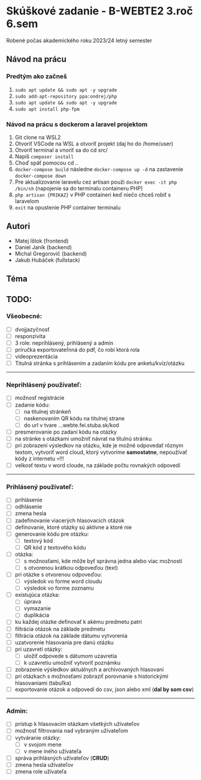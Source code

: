 # Skúškové zadanie - B-WEBTE2 3.roč 6.sem

Robené počas akademického roku 2023/24 letný semester

## Návod na prácu

### Predtým ako začneš

1. `sudo apt update && sudo apt -y upgrade`
2. `sudo add-apt-repository ppa:ondrej/php`
3. `sudo apt update && sudo apt -y upgrade`
4. `sudo apt install php-fpm`

### Návod na prácu s dockerom a laravel projektom

1. Git clone na WSL2
2. Otvoriť VSCode na WSL a otvoriť projekt (daj ho do /home/user)
3. Otvoriť terminal a vnoriť sa do cd src/
4. Napíš `composer install`
5. Choď späť pomocou cd ..
6. `docker-compose build` následne `docker-compose up -d` na zastavenie `docker-compose down`
7. Pre aktualizovanie laravelu cez artisan použi `docker exec -it php /bin/sh` (napojenie sa do terminalu containeru PHP)
8. `php artisan {PRIKAZ}` v PHP containeri keď niečo chceš robiť s laravelom
9. `exit` na opustenie PHP container terminalu

## Autori

-   Matej Ištok (frontend)
-   Daniel Janík (backend)
-   Michal Gregorovič (backend)
-   Jakub Hubáček (fullstack)

## Téma

## TODO:

### Všeobecné:

-   [ ] dvojjazyčnosť
-   [ ] responzivita
-   [ ] 3 role: neprihlásený, prihlásený a admin
-   [ ] príručka exportovateľnná do pdf, čo robí ktorá rola
-   [ ] videoprezentácia
-   [ ] Titulná stránka s prihlásením a zadaním kódu pre anketu/kvíz/otázku

---

### Neprihlásený používateľ:

-   [ ] možnosť registrácie
-   [ ] zadanie kódu:
    -   [ ] na titulnej stránkeň
    -   [ ] naskenovaním QR kódu na titulnej strane
    -   [ ] do url v tvare ...webte.fei.stuba.sk/kod
-   [ ] presmerovanie po zadaní kódu na otázky
-   [ ] na stránke s otázkami umožniť návrat na titulnú stránku
-   [ ] pri zobrazení výsledkov na otázku, kde je možné odpovedať rôznym textom, vytvoriť word cloud, ktorý vytvoríme **samostatne**, nepoužívať kódy z internetu :skull:!!!
-   [ ] velkosť textu v word cloude, na základe počtu rovnakých odpovedí

---

### Prihlásený používateľ:

-   [ ] prihlásenie
-   [ ] odhlásenie
-   [ ] zmena hesla
-   [ ] zadefinovanie viacerých hlasovacích otázok
-   [ ] definovanie, ktoré otázky sú aktívne a ktoré nie
-   [ ] generovanie kódu pre otázku:
    -   [ ] textový kód
    -   [ ] QR kód z textového kódu
-   [ ] otázka:
    -   [ ] s možnosťami, kde môže byť správna jedna alebo viac možností
    -   [ ] s otvorenou krátkou odpoveďou (text)
-   [ ] pri otázke s otvorenou odpoveďou:
    -   [ ] výsledok vo forme word cloudu
    -   [ ] výsledok vo forme zoznamu
-   [ ] existujúca otázka:
    -   [ ] úprava
    -   [ ] vymazanie
    -   [ ] duplikácia
-   [ ] ku každej otázke definovať k akému predmetu patrí
-   [ ] filtrácia otázok na základe predmetu
-   [ ] filtrácia otázok na základe dátumu vytvorenia
-   [ ] uzatvorenie hlasovania pre danú otázku
-   [ ] pri uzavretí otázky:
    -   [ ] uložiť odpovede s dátumom uzavretia
    -   [ ] k uzavretiu umožniť vytvoriť poznámku
-   [ ] zobrazenie výsledkov aktuálnych a archivovaných hlasovaní
-   [ ] pri otázkach s možnosťami zobraziť porovnanie s historickými hlasovaniami (tabuľka)
-   [ ] exportovanie otázok a odpovedí do csv, json alebo xml (**dal by som csv**)

---

### Admin:

-   [ ] prístup k hlasovacím otázkam všetkých užívateľov
-   [ ] možnosť filtrovania nad vybraným užívateľom
-   [ ] vytváranie otázky:
    -   [ ] v svojom mene
    -   [ ] v mene iného užívateľa
-   [ ] správa prihlásných užívateľov (**CRUD**)
-   [ ] zmena hesla užívateľov
-   [ ] zmena role užívateľa
